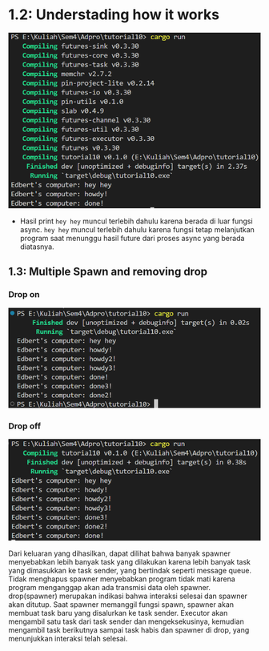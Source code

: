 # 1.2: Understading how it works
![](image1.png)
- Hasil print `hey hey`  muncul terlebih dahulu karena berada di luar fungsi async. `hey hey` muncul terlebih dahulu karena fungsi tetap melanjutkan program saat menunggu hasil future dari proses async yang berada diatasnya.

## 1.3: Multiple Spawn and removing drop
### Drop on
![](dropOn.png)
### Drop off
![](dropOff.png)

Dari keluaran yang dihasilkan, dapat dilihat bahwa banyak spawner menyebabkan lebih banyak task yang dilakukan karena lebih banyak task yang dimasukkan ke task sender, yang bertindak seperti message queue. Tidak menghapus spawner menyebabkan program tidak mati karena program menganggap akan ada transmisi data oleh spawner. drop(spawner) merupakan indikasi bahwa interaksi selesai dan spawner akan ditutup. Saat spawner memanggil fungsi spawn, spawner akan membuat task baru yang disalurkan ke task sender. Executor akan mengambil satu task dari task sender dan mengeksekusinya, kemudian mengambil task berikutnya sampai task habis dan spawner di drop, yang menunjukkan interaksi telah selesai.